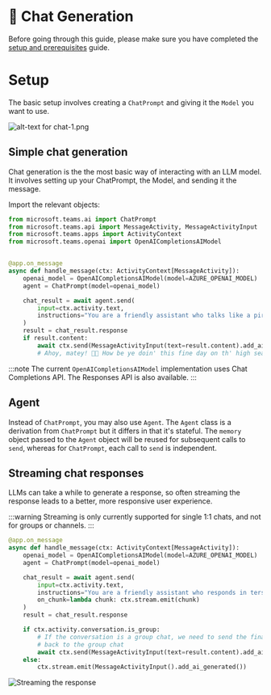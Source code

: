 # 💬 Chat Generation

Before going through this guide, please make sure you have completed the [setup and prerequisites](./setup-and-prereqs.md) guide.

# Setup

The basic setup involves creating a `ChatPrompt` and giving it the `Model` you want to use.

![alt-text for chat-1.png](~/assets/diagrams/chat-1.png)

## Simple chat generation

Chat generation is the the most basic way of interacting with an LLM model. It involves setting up your ChatPrompt, the Model, and sending it the message.

Import the relevant objects:

```python
from microsoft.teams.ai import ChatPrompt
from microsoft.teams.api import MessageActivity, MessageActivityInput
from microsoft.teams.apps import ActivityContext
from microsoft.teams.openai import OpenAICompletionsAIModel
```

```python

@app.on_message
async def handle_message(ctx: ActivityContext[MessageActivity]):
    openai_model = OpenAICompletionsAIModel(model=AZURE_OPENAI_MODEL)
    agent = ChatPrompt(model=openai_model)

    chat_result = await agent.send(
        input=ctx.activity.text,
        instructions="You are a friendly assistant who talks like a pirate."
    )
    result = chat_result.response
    if result.content:
        await ctx.send(MessageActivityInput(text=result.content).add_ai_generated())
        # Ahoy, matey! 🏴‍☠️ How be ye doin' this fine day on th' high seas? What can this ol’ salty sea dog help ye with? 🚢☠️
```

:::note
The current `OpenAICompletionsAIModel` implementation uses Chat Completions API. The Responses API is also available.
:::

## Agent

Instead of `ChatPrompt`, you may also use `Agent`. The `Agent` class is a derivation from `ChatPrompt` but it differs in that it's stateful. The `memory` object passed to the `Agent` object will be reused for subsequent calls to `send`, whereas for `ChatPrompt`, each call to `send` is independent.

## Streaming chat responses

LLMs can take a while to generate a response, so often streaming the response leads to a better, more responsive user experience.

:::warning
Streaming is only currently supported for single 1:1 chats, and not for groups or channels.
:::

```python
@app.on_message
async def handle_message(ctx: ActivityContext[MessageActivity]):
    openai_model = OpenAICompletionsAIModel(model=AZURE_OPENAI_MODEL)
    agent = ChatPrompt(model=openai_model)

    chat_result = await agent.send(
        input=ctx.activity.text,
        instructions="You are a friendly assistant who responds in terse language.",
        on_chunk=lambda chunk: ctx.stream.emit(chunk)
    )
    result = chat_result.response

    if ctx.activity.conversation.is_group:
        # If the conversation is a group chat, we need to send the final response
        # back to the group chat
        await ctx.send(MessageActivityInput(text=result.content).add_ai_generated())
    else:
        ctx.stream.emit(MessageActivityInput().add_ai_generated())
```

![Streaming the response](/screenshots/streaming-chat.gif)
